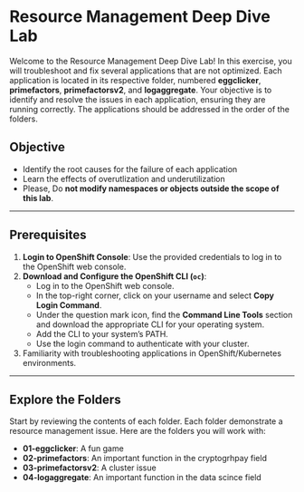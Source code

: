 # Resource Management Deep Dive Lab

Welcome to the Resource Management Deep Dive Lab! In this exercise, you will troubleshoot and fix several applications that are not optimized. Each application is located in its respective folder, numbered **eggclicker**, **primefactors**, **primefactorsv2**, and **logaggregate**. Your objective is to identify and resolve the issues in each application, ensuring they are running correctly. The applications should be addressed in the order of the folders.

## Objective

- Identify the root causes for the failure of each application
- Learn the effects of overutlization and underutilization 
- Please, Do **not modify namespaces or objects outside the scope of this lab**.

---

## Prerequisites

1. **Login to OpenShift Console**: Use the provided credentials to log in to the OpenShift web console.
2. **Download and Configure the OpenShift CLI (`oc`)**:
   - Log in to the OpenShift web console.
   - In the top-right corner, click on your username and select **Copy Login Command**.
   - Under the question mark icon, find the **Command Line Tools** section and download the appropriate CLI for your operating system.
   - Add the CLI to your system’s PATH.
   - Use the login command to authenticate with your cluster.
3. Familiarity with troubleshooting applications in OpenShift/Kubernetes environments.

---

## Explore the Folders

Start by reviewing the contents of each folder. Each folder demonstrate a resource management issue. Here are the folders you will work with:

- **01-eggclicker**: A fun game
- **02-primefactors**: An important function in the cryptogrhpay field
- **03-primefactorsv2**: A cluster issue
- **04-logaggregate**: An important function in the data scince field

